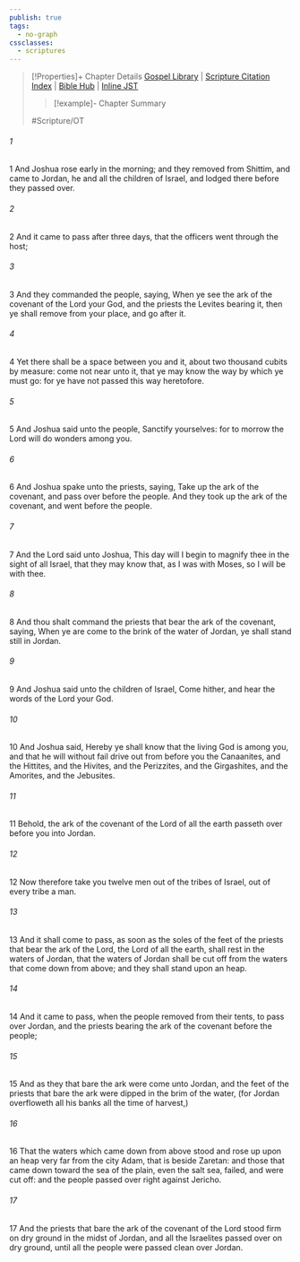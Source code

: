 ```yaml
---
publish: true
tags:
  - no-graph
cssclasses:
  - scriptures
---
```

>[!Properties]+ Chapter Details
>[Gospel Library](https://churchofjesuschrist.org/study/scriptures/ot/josh/3?lang=eng)    |    [Scripture Citation Index](https://scriptures.byu.edu/#06a03::c06a03)    |    [Bible Hub](https://biblehub.com/joshua/3.htm)    |    [Inline JST](https://scripturetoolbox.com/html/ic/Joshua/3.html)
>>[!example]- Chapter Summary
>> 
> 
>
>#Scripture/OT
###### 1
1 And Joshua rose early in the morning; and they removed from Shittim, and came to Jordan, he and all the children of Israel, and lodged there before they passed over.
###### 2
2 And it came to pass after three days, that the officers went through the host;
###### 3
3 And they commanded the people, saying, When ye see the ark of the covenant of the Lord your God, and the priests the Levites bearing it, then ye shall remove from your place, and go after it.
###### 4
4 Yet there shall be a space between you and it, about two thousand cubits by measure: come not near unto it, that ye may know the way by which ye must go: for ye have not passed this way heretofore.
###### 5
5 And Joshua said unto the people, Sanctify yourselves: for to morrow the Lord will do wonders among you.
###### 6
6 And Joshua spake unto the priests, saying, Take up the ark of the covenant, and pass over before the people. And they took up the ark of the covenant, and went before the people.
###### 7
7 And the Lord said unto Joshua, This day will I begin to magnify thee in the sight of all Israel, that they may know that, as I was with Moses, so I will be with thee.
###### 8
8 And thou shalt command the priests that bear the ark of the covenant, saying, When ye are come to the brink of the water of Jordan, ye shall stand still in Jordan.
###### 9
9 And Joshua said unto the children of Israel, Come hither, and hear the words of the Lord your God.
###### 10
10 And Joshua said, Hereby ye shall know that the living God is among you, and that he will without fail drive out from before you the Canaanites, and the Hittites, and the Hivites, and the Perizzites, and the Girgashites, and the Amorites, and the Jebusites.
###### 11
11 Behold, the ark of the covenant of the Lord of all the earth passeth over before you into Jordan.
###### 12
12 Now therefore take you twelve men out of the tribes of Israel, out of every tribe a man.
###### 13
13 And it shall come to pass, as soon as the soles of the feet of the priests that bear the ark of the Lord, the Lord of all the earth, shall rest in the waters of Jordan, that the waters of Jordan shall be cut off from the waters that come down from above; and they shall stand upon an heap.
###### 14
14 And it came to pass, when the people removed from their tents, to pass over Jordan, and the priests bearing the ark of the covenant before the people;
###### 15
15 And as they that bare the ark were come unto Jordan, and the feet of the priests that bare the ark were dipped in the brim of the water, (for Jordan overfloweth all his banks all the time of harvest,)
###### 16
16 That the waters which came down from above stood and rose up upon an heap very far from the city Adam, that is beside Zaretan: and those that came down toward the sea of the plain, even the salt sea, failed, and were cut off: and the people passed over right against Jericho.
###### 17
17 And the priests that bare the ark of the covenant of the Lord stood firm on dry ground in the midst of Jordan, and all the Israelites passed over on dry ground, until all the people were passed clean over Jordan.
